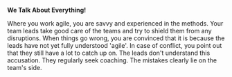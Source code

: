 **We Talk About Everything!**

Where you work agile, you are savvy and experienced in the methods. Your team leads take good care of the teams and try to shield them from any disruptions.
When things go wrong, you are convinced that it is because the leads have not yet fully understood 'agile'. In case of conflict, you point out that they still have a lot to catch up on. The leads don't understand this accusation. They regularly seek coaching. The mistakes clearly lie on the team's side.
